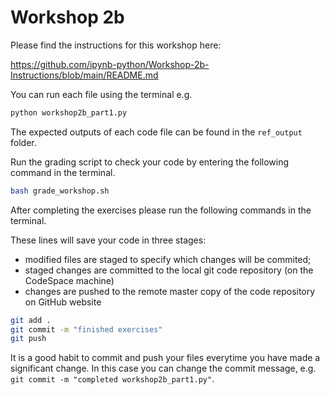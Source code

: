 # Workshop 2b

Please find the instructions for this workshop here: 

https://github.com/ipynb-python/Workshop-2b-Instructions/blob/main/README.md

You can run each file using the terminal e.g.

```sh
python workshop2b_part1.py
```

The expected outputs of each code file can be found in the `ref_output` folder.

Run the grading script to check your code by entering the following command in the terminal.

```sh
bash grade_workshop.sh
```

After completing the exercises please run the following commands in the terminal.

These lines will save your code in three stages:
 - modified files are staged to specify which changes will be commited;
 - staged changes are committed to the local git code repository (on the CodeSpace machine)
 - changes are pushed to the remote master copy of the code repository on GitHub website

```sh
git add .
git commit -m "finished exercises"
git push
```

It is a good habit to commit and push your files everytime you have made a significant change. In this case you can change the commit message, e.g. `git commit -m "completed workshop2b_part1.py"`.
